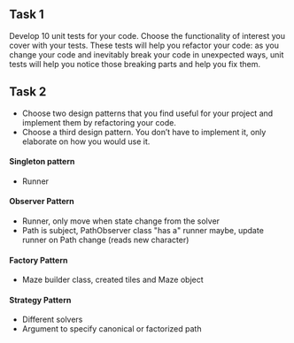 ## Task 1
Develop 10 unit tests for your code. Choose the functionality of interest you cover with your tests.
These tests will help you refactor your code: as you change your code and inevitably break your code
in unexpected ways, unit tests will help you notice those breaking parts and help you fix them.

## Task 2
- Choose two design patterns that you find useful for your project and implement them by refactoring your code.
- Choose a third design pattern. You don’t have to implement it, only elaborate on how you would use it.

#### Singleton pattern
- Runner

#### Observer Pattern
- Runner, only move when state change from the solver
- Path is subject, PathObserver class "has a" runner maybe, update runner on Path change (reads new character)

#### Factory Pattern
- Maze builder class, created tiles and Maze object

#### Strategy Pattern
- Different solvers
- Argument to specify canonical or factorized path